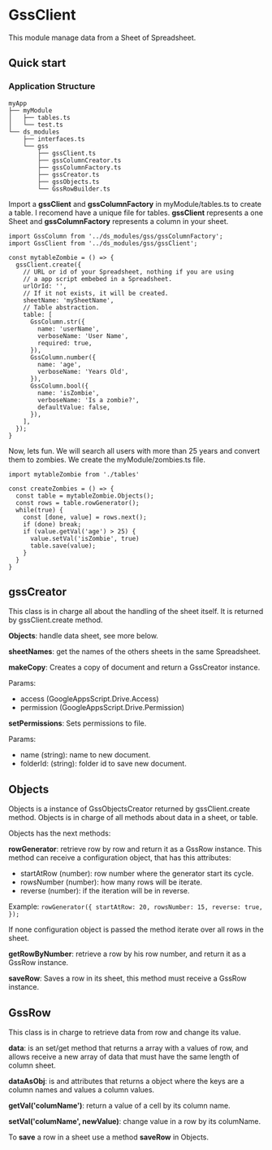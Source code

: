 # GssClient

This module manage data from a Sheet of Spreadsheet.

## Quick start

### Application Structure

    myApp
    ├── myModule
    │   ├── tables.ts
    │   └── test.ts
    └── ds_modules
        ├── interfaces.ts
        └── gss
            ├── gssClient.ts
            ├── gssColumnCreator.ts
            ├── gssColumnFactory.ts
            ├── gssCreator.ts
            ├── gssObjects.ts
            └── GssRowBuilder.ts


Import a __gssClient__ and __gssColumnFactory__ in myModule/tables.ts to create a table. I recomend have a unique file for tables. __gssClient__ represents a one Sheet and __gssColumnFactory__ represents a column in your sheet.

    import GssColumn from '../ds_modules/gss/gssColumnFactory';
    import GssClient from '../ds_modules/gss/gssClient';

    const mytableZombie = () => {
      gssClient.create({
        // URL or id of your Spreadsheet, nothing if you are using
        // a app script embebed in a Spreadsheet.
        urlOrId: '',
        // If it not exists, it will be created.
        sheetName: 'mySheetName',
        // Table abstraction.
        table: [
          GssColumn.str({
            name: 'userName',
            verboseName: 'User Name',
            required: true,
          }),
          GssColumn.number({
            name: 'age',
            verboseName: 'Years Old',
          }),
          GssColumn.bool({
            name: 'isZombie',
            verboseName: 'Is a zombie?',
            defaultValue: false,
          }),
        ],
      });
    }

Now, lets fun. We will search all users with more than 25 years and convert them to zombies. We create the myModule/zombies.ts file.
    
    import mytableZombie from './tables'

    const createZombies = () => {
      const table = mytableZombie.Objects();
      const rows = table.rowGenerator();
      while(true) {
        const [done, value] = rows.next();
        if (done) break;
        if (value.getVal('age') > 25) {
          value.setVal('isZombie', true)
          table.save(value);
        }
      }
    }

## gssCreator

This class is in charge all about the handling of the sheet itself. It is returned by gssClient.create method.

__Objects__: handle data sheet, see more below.

__sheetNames__: get the names of the others sheets in the same Spreadsheet.

__makeCopy__: Creates a copy of document and return a GssCreator instance.
  
  Params:

  - access (GoogleAppsScript.Drive.Access)
  - permission (GoogleAppsScript.Drive.Permission)

__setPermissions__: Sets permissions to file.

Params:

  - name (string): name to new document.
  - folderId: (string): folder id to save new document.

## Objects

Objects is a instance of GssObjectsCreator returned by gssClient.create method. Objects is in charge of all methods about data in a sheet, or table. 

Objects has the next methods:

__rowGenerator__: retrieve row by row and return it as a GssRow instance. This method can receive a configuration object, that has this attributes:
  - startAtRow (number): row number where the generator start its cycle.
  - rowsNumber (number): how many rows will be iterate.
  - reverse (number): if the iteration will be in reverse.

Example: `rowGenerator({
    startAtRow: 20,
    rowsNumber: 15,
    reverse: true,
  });`

If none configuration object is passed the method iterate over all rows in the sheet.

__getRowByNumber__: retrieve a row by his row number, and return it as a GssRow instance.

__saveRow__: Saves a row in its sheet, this method must receive a GssRow instance. 

## GssRow

This class is in charge to retrieve data from row and change its value.

__data__: is an set/get method that returns a array with a values of row, and allows receive a new array of data that must have the same length of column sheet. 

__dataAsObj__: is and attributes that returns a object where the keys are a column names and values a column values.

__getVal('columName')__: return a value of a cell by its column name.

__setVal('columName', newValue)__: change value in a row by its columName.

To __save__ a row in a sheet use a method __saveRow__ in Objects.
